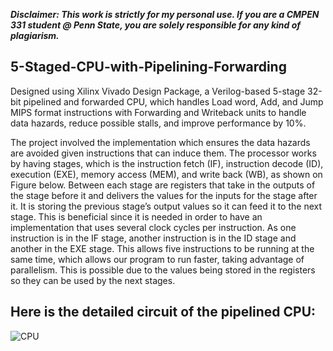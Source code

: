 ***Disclaimer: This work is strictly for my personal use. If you are a CMPEN 331 student @ Penn State, you are solely responsible for any kind of plagiarism.***

## 5-Staged-CPU-with-Pipelining-Forwarding
Designed using Xilinx Vivado Design Package, a Verilog-based 5-stage 32-bit pipelined and forwarded CPU, which handles Load word, Add, and Jump MIPS format instructions with Forwarding and Writeback units to handle data hazards, reduce possible stalls, and improve performance by 10%.

The project involved the implementation which ensures the data hazards are avoided given instructions that can induce them. The processor works by having stages, which is the instruction fetch (IF), instruction decode (ID), execution (EXE), memory access (MEM), and write back (WB), as shown on Figure below. Between each stage are registers that take in the outputs of the stage before it and delivers the values for the inputs for the stage after it. It is storing the previous stage’s output values so it can feed it to the next stage. This is beneficial since it is needed in order to have an implementation that uses several clock cycles per instruction. As one instruction is in the IF stage, another instruction is in the ID stage and another in the EXE stage. This allows five instructions to be running at the same time, which allows our program to run faster, taking advantage of parallelism. This is possible due to the values being stored in the registers so they can be used by the next stages.
## Here is the detailed circuit of the pipelined CPU:
![CPU](https://user-images.githubusercontent.com/90932614/167201901-41212fba-c8e7-4a57-bf97-423bc7f0b27e.jpg)

